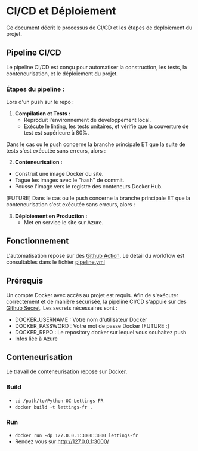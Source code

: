 # CI/CD et Déploiement

Ce document décrit le processus de CI/CD et les étapes de déploiement du projet.

## Pipeline CI/CD

Le pipeline CI/CD est conçu pour automatiser la construction, les tests, la conteneurisation, et le déploiement du
projet.

### Étapes du pipeline :

Lors d'un push sur le repo :

1. **Compilation et Tests :**
    - Reproduit l'environnement de développement local.
    - Exécute le linting, les tests unitaires, et vérifie que la couverture de test est supérieure à 80%.

Dans le cas ou le push concerne la branche principale ET que la suite de tests s'est exécutée sans erreurs, alors :

2. **Conteneurisation :**

- Construit une image Docker du site.
- Tague les images avec le "hash" de commit.
- Pousse l'image vers le registre des conteneurs Docker Hub.

[FUTURE]
Dans le cas ou le push concerne la branche principale ET que la conteneurisation s'est exécutée sans erreurs, alors :

3. **Déploiement en Production :**
    - Met en service le site sur Azure.

## Fonctionnement

L'automatisation repose sur des [Github Action](https://github.com/features/actions). Le détail du workflow est
consultables dans le fichier [pipeline.yml](../workflows/pipeline.yml)

## Prérequis

Un compte Docker avec accès au projet est requis.
Afin de s'exécuter correctement et de manière sécurisée, la pipeline CI/CD s'appuie sur
des [Github Secret](https://github.com/features/actions).
Les secrets nécessaires sont :

- DOCKER_USERNAME : Votre nom d'utilisateur Docker
- DOCKER_PASSWORD : Votre mot de passe Docker
  [FUTURE :]
- DOCKER_REPO : Le repository docker sur lequel vous souhaitez push
- Infos liée à Azure

## Conteneurisation

Le travail de conteneurisation repose sur [Docker](https://docs.docker.com/).

### Build

- `cd /path/to/Python-OC-Lettings-FR`
- `docker build -t lettings-fr .`

### Run

- `docker run -dp 127.0.0.1:3000:3000 lettings-fr`
- Rendez vous sur http://127.0.0.1:3000/